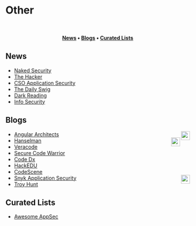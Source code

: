 # Other
<br/>

<div align="center">

**[News](#news) • 
[Blogs](#blogs) •
[Curated Lists](#curated-lists)**

</div>

  ## News
  - [Naked Security](https://nakedsecurity.sophos.com)
  - [The Hacker](https://thehackernews.com)
  - [CSO Application Security](https://www.csoonline.com/category/application-security/)
  - [The Daily Swig](https://portswigger.net/daily-swig/secure-development)
  - [Dark Reading](https://www.darkreading.com/application-security)
  - [Info Security](https://www.infosecurity-magazine.com/secure-coding/)
    
  ## Blogs
  - [Angular Architects](https://www.angulararchitects.io/en/blog/)<image height="24px" align="right" src="/images/angular.svg">
  - [Hanselman](https://www.hanselman.com/blog)<image height="24px" align="right" src="/images/csharp.svg">
  - [Veracode](https://www.veracode.com/blog)
  - [Secure Code Warrior](https://www.securecodewarrior.com/community/blog)
  - [Code Dx](https://codedx.com/blog/)
  - [HackEDU](https://www.hackedu.com/blog)
  - [CodeScene](https://codescene.com/blog/)
  - [Snyk Application Security](https://snyk.io/blog/category/application-security/)<image height="24px" align="right" src="/images/snyk.svg">
  - [Troy Hunt](https://www.troyhunt.com/)

  ## Curated Lists
  - [Awesome AppSec](https://github.com/paragonie/awesome-appsec)
